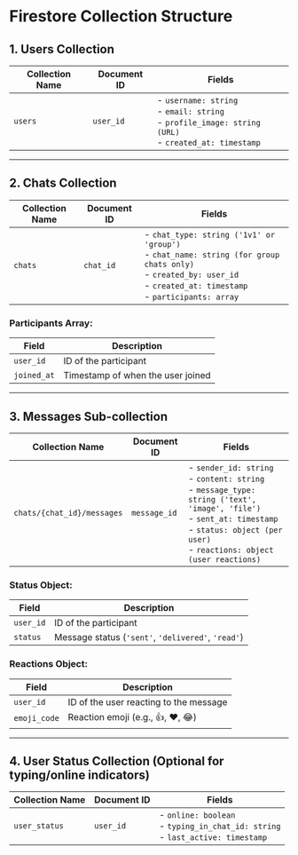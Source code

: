 # Firestore Collection Structure

## 1. Users Collection

| Collection Name | Document ID | Fields                                                                                                          |
| --------------- | ----------- | --------------------------------------------------------------------------------------------------------------- |
| `users`         | `user_id`   | - `username: string` <br> - `email: string` <br> - `profile_image: string (URL)` <br> - `created_at: timestamp` |

---

## 2. Chats Collection

| Collection Name | Document ID | Fields                                                                                                                                                                              |
| --------------- | ----------- | ----------------------------------------------------------------------------------------------------------------------------------------------------------------------------------- |
| `chats`         | `chat_id`   | - `chat_type: string ('1v1' or 'group')` <br> - `chat_name: string (for group chats only)` <br> - `created_by: user_id` <br> - `created_at: timestamp` <br> - `participants: array` |

### Participants Array:

| Field       | Description                       |
| ----------- | --------------------------------- |
| `user_id`   | ID of the participant             |
| `joined_at` | Timestamp of when the user joined |

---

## 3. Messages Sub-collection

| Collection Name            | Document ID  | Fields                                                                                                                                                                                                            |
| -------------------------- | ------------ | ----------------------------------------------------------------------------------------------------------------------------------------------------------------------------------------------------------------- |
| `chats/{chat_id}/messages` | `message_id` | - `sender_id: string` <br> - `content: string` <br> - `message_type: string ('text', 'image', 'file')` <br> - `sent_at: timestamp` <br> - `status: object (per user)` <br> - `reactions: object (user reactions)` |

### Status Object:

| Field     | Description                                        |
| --------- | -------------------------------------------------- |
| `user_id` | ID of the participant                              |
| `status`  | Message status (`'sent'`, `'delivered'`, `'read'`) |

### Reactions Object:

| Field        | Description                            |
| ------------ | -------------------------------------- |
| `user_id`    | ID of the user reacting to the message |
| `emoji_code` | Reaction emoji (e.g., 👍, ❤️, 😂)      |

---

## 4. User Status Collection (Optional for typing/online indicators)

| Collection Name | Document ID | Fields                                                                                 |
| --------------- | ----------- | -------------------------------------------------------------------------------------- |
| `user_status`   | `user_id`   | - `online: boolean` <br> - `typing_in_chat_id: string` <br> - `last_active: timestamp` |
